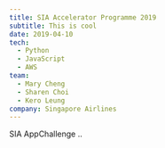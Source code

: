 ```yaml
---
title: SIA Accelerator Programme 2019
subtitle: This is cool
date: 2019-04-10
tech:
  - Python
  - JavaScript
  - AWS
team:
  - Mary Cheng
  - Sharen Choi
  - Kero Leung
company: Singapore Airlines
---
```


SIA AppChallenge ..
